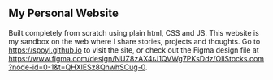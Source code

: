 My Personal Website
-------------------
Built completely from scratch using plain html, CSS and JS. This website is my sandbox on the web where I share stories, projects and thoughts.
Go to https://spoyl.github.io to visit the site, or check out the Figma design file at https://www.figma.com/design/NUZ8zAX4rJ1QVWg7PKsDdz/OliStocks.com?node-id=0-1&t=QHXlESz8QnwhSCug-0.
